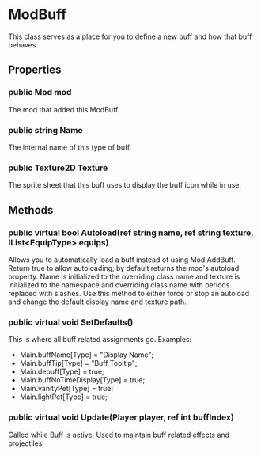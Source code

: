 # ModBuff

This class serves as a place for you to define a new buff and how that buff behaves. 

## Properties

### public Mod mod

The mod that added this ModBuff.

### public string Name

The internal name of this type of buff.

### public Texture2D Texture

The sprite sheet that this buff uses to display the buff icon while in use.

## Methods

### public virtual bool Autoload(ref string name, ref string texture, IList\<EquipType\> equips)

Allows you to automatically load a buff instead of using Mod.AddBuff. Return true to allow autoloading; by default returns the mod's autoload property. Name is initialized to the overriding class name and texture is initialized to the namespace and overriding class name with periods replaced with slashes. Use this method to either force or stop an autoload and change the default display name and texture path.

### public virtual void SetDefaults()

This is where all buff related assignments go. Examples: 
* Main.buffName[Type] = "Display Name";
* Main.buffTip[Type] = "Buff Tooltip";
* Main.debuff[Type] = true;
* Main.buffNoTimeDisplay[Type] = true;
* Main.vanityPet[Type] = true;
* Main.lightPet[Type] = true;


### public virtual void Update(Player player, ref int buffIndex)

Called while Buff is active. Used to maintain buff related effects and projectiles.
